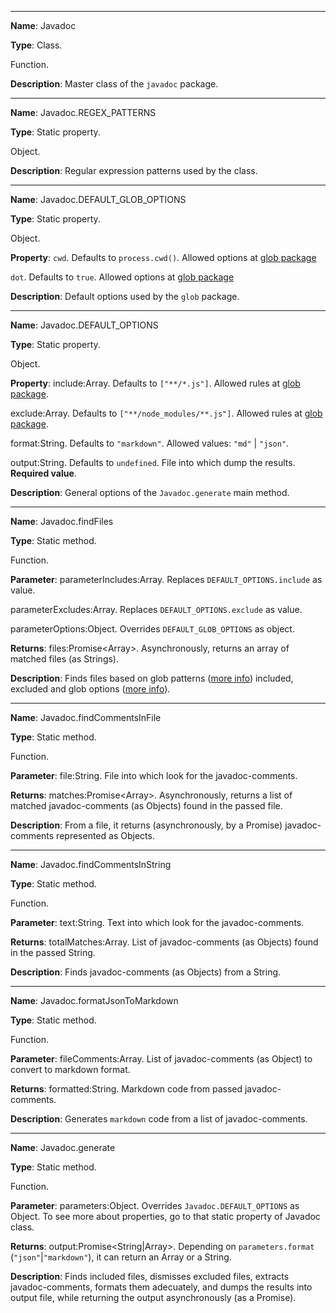 -----------------



**Name**: Javadoc


**Type**: Class.


Function.


**Description**: Master class of the `javadoc` package.



-------------------



**Name**: Javadoc.REGEX_PATTERNS


**Type**: Static property.


Object.


**Description**: Regular expression patterns used by the class.



-------------------------



**Name**: Javadoc.DEFAULT_GLOB_OPTIONS


**Type**: Static property.


Object.


**Property**: `cwd`. Defaults to `process.cwd()`. Allowed options at [glob package](https://www.npmjs.com/package/glob#options)


`dot`. Defaults to `true`. Allowed options at [glob package](https://www.npmjs.com/package/glob#options)


**Description**: Default options used by the `glob` package.



---------------------------



**Name**: Javadoc.DEFAULT_OPTIONS


**Type**: Static property.


Object.


**Property**: include:Array<String>. Defaults to `["**/*.js"]`. Allowed rules at [glob package](https://www.npmjs.com/package/glob).


exclude:Array<String>. Defaults to `["**/node_modules/**.js"]`. Allowed rules at [glob package](https://www.npmjs.com/package/glob).


format:String. Defaults to `"markdown"`. Allowed values: `"md"` | `"json"`.


output:String. Defaults to `undefined`. File into which dump the results. **Required value**.


**Description**: General options of the `Javadoc.generate` main method.



------------------------



**Name**: Javadoc.findFiles


**Type**: Static method.


Function.


**Parameter**: parameterIncludes:Array<String>. Replaces `DEFAULT_OPTIONS.include` as value.


parameterExcludes:Array<String>. Replaces `DEFAULT_OPTIONS.exclude` as value.


parameterOptions:Object. Overrides `DEFAULT_GLOB_OPTIONS` as object.


**Returns**: files:Promise<Array<String>>. Asynchronously, returns an array of matched files (as Strings).


**Description**: Finds files based on glob patterns ([more info](https://www.npmjs.com/package/glob#usage)) included, excluded and glob options ([more info](https://www.npmjs.com/package/glob#options)).



-------------------------------



**Name**: Javadoc.findCommentsInFile


**Type**: Static method.


Function.


**Parameter**: file:String. File into which look for the javadoc-comments.


**Returns**: matches:Promise<Array<Object>>. Asynchronously, returns a list of matched javadoc-comments (as Objects) found in the passed file.


**Description**: From a file, it returns (asynchronously, by a Promise) javadoc-comments represented as Objects.



--------------------------------



**Name**: Javadoc.findCommentsInString


**Type**: Static method.


Function.


**Parameter**: text:String. Text into which look for the javadoc-comments.


**Returns**: totalMatches:Array<Object>. List of javadoc-comments (as Objects) found in the passed String.


**Description**: Finds javadoc-comments (as Objects) from a String.



-----------------------------------



**Name**: Javadoc.formatJsonToMarkdown


**Type**: Static method.


Function.


**Parameter**: fileComments:Array<Object>. List of javadoc-comments (as Object) to convert to markdown format.


**Returns**: formatted:String. Markdown code from passed javadoc-comments.


**Description**: Generates `markdown` code from a list of javadoc-comments.



-----------------------------------



**Name**: Javadoc.generate


**Type**: Static method.


Function.


**Parameter**: parameters:Object. Overrides `Javadoc.DEFAULT_OPTIONS` as Object. To see more about properties, go to that static property of Javadoc class.


**Returns**: output:Promise<String|Array<Object>>. Depending on `parameters.format` (`"json"`|`"markdown"`), it can return an Array or a String.


**Description**: Finds included files, dismisses excluded files, extracts javadoc-comments, formats them adecuately, and dumps the results into output file, while returning the output asynchronously (as a Promise).


